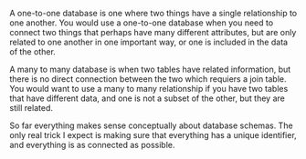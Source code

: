 

A one-to-one database is one where two things have a single relationship to one another.  You would use a one-to-one database when you need to connect two things that perhaps have many different attributes, but are only related to one another in one important way, or one is included in the data of the other.

A many to many database is when two tables have related information, but there is no direct connection between the two which requiers a join table.  You would want to use a many to many relationship if you have two tables that have different data, and one is not a subset of the other, but they are still related.

So far everything makes sense conceptually about database schemas.  The only real trick I expect is making sure that everything has a unique identifier, and everything is as connected as possible.